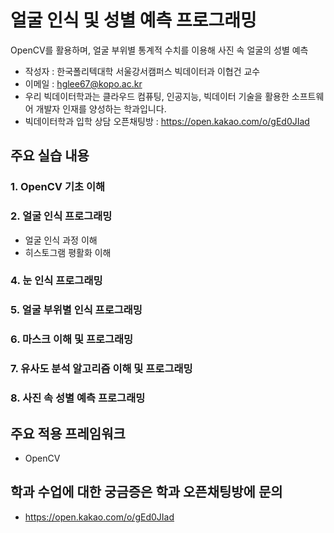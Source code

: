 # 얼굴 인식 및 성별 예측 프로그래밍

OpenCV를 활용하며, 얼굴 부위별 통계적 수치를 이용해 사진 속 얼굴의 성별 예측

* 작성자 : 한국폴리텍대학 서울강서캠퍼스 빅데이터과 이협건 교수
* 이메일 : hglee67@kopo.ac.kr
* 우리 빅데이터학과는 클라우드 컴퓨팅, 인공지능, 빅데이터 기술을 활용한 소프트웨어 개발자 인재를 양성하는 학과입니다.
* 빅데이터학과 입학 상담 오픈채팅방 : https://open.kakao.com/o/gEd0JIad

## 주요 실습 내용

### 1. OpenCV 기초 이해
### 2. 얼굴 인식 프로그래밍
- 얼굴 인식 과정 이해
- 히스토그램 평활화 이해
### 4. 눈 인식 프로그래밍
### 5. 얼굴 부위별 인식 프로그래밍
### 6. 마스크 이해 및 프로그래밍
### 7. 유사도 분석 알고리즘 이해 및 프로그래밍
### 8. 사진 속 성별 예측 프로그래밍

## 주요 적용 프레임워크
* OpenCV

## 학과 수업에 대한 궁금증은 학과 오픈채팅방에 문의
* https://open.kakao.com/o/gEd0JIad
